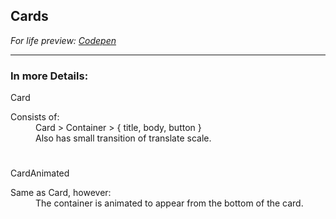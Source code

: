 ## Cards
*For life preview: [Codepen](https://codepen.io/nikolovgeorgi/pen/QWpJqwp?editors=0110)*
___
### In more Details:

Card
<dl>
  <dt>Consists of:</dt>
  <dd>Card > Container > { title, body, button }</dd>
  <dd>Also has small transition of translate scale.</dd>
</dl>

#
CardAnimated
<dl>
  <dt>Same as Card, however:</dt>
  <dd>The container is animated to appear from the bottom of the card.</dd>
</dl>